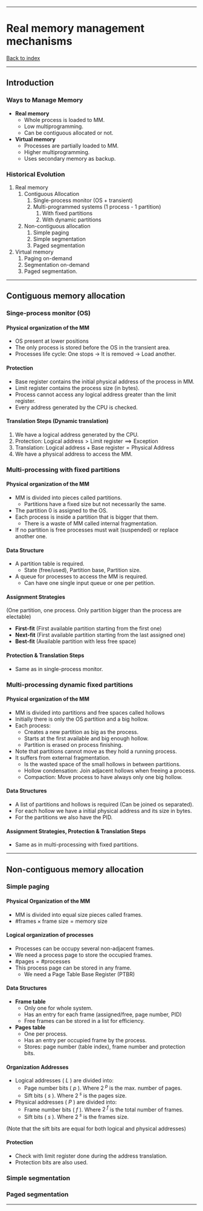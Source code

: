 
---
# Real memory management mechanisms

[Back to index](../index.md)

---
## Introduction
### Ways to Manage Memory
- **Real memory**
	- Whole process is loaded to MM.
	- Low multiprogramming.
	- Can be contiguous allocated or not.
- **Virtual memory**
	- Processes are partially loaded to MM.
	- Higher multiprogramming.
	- Uses secondary memory as backup.
### Historical Evolution
1. Real memory
	1. Contiguous Allocation
		1. Single-process monitor (OS + transient)
		2. Multi-programmed systems (1 process - 1 partition)
			1. With fixed partitions
			2. With dynamic partitions
	2. Non-contiguous allocation
		1. Simple paging
		2. Simple segmentation
		3. Paged segmentation
2. Virtual memory
	1. Paging on-demand
	2. Segmentation on-demand
	3. Paged segmentation.

---
## Contiguous memory allocation
### Singe-process monitor (OS)
#### Physical organization of the MM
- OS present at lower positions
- The only process is stored before the OS in the transient area.
- Processes life cycle: One stops -> It is removed -> Load another.
#### Protection
- Base register contains the initial physical address of the process in MM.
- Limit register contains the process size (in bytes).
- Process cannot access any logical address greater than the limit register.
- Every address generated by the CPU is checked.
#### Translation Steps (Dynamic translation)
1. We have a logical address generated by the CPU.
2. Protection:  $\text{Logical address} > \text{Limit register} \implies \text{Exception}$
3. Translation: $\text{Logical address} + \text{Base register} = \text{Physical Address}$
4. We have a physical address to access the MM.

### Multi-processing with fixed partitions
#### Physical organization of the MM
- MM is divided into pieces called partitions.
	- Partitions have a fixed size but not necessarily the same.
- The partition 0 is assigned to the OS.
- Each process is inside a partition that is bigger that them.
	- There is a waste of MM called internal fragmentation.
- If no partition is free processes must wait (suspended) or replace another one.
#### Data Structure
- A partition table is required.
	- State (free/used), Partition base, Partition size.
- A queue for processes to access the MM is required.
	- Can have one single input queue or one per petition.
#### Assignment Strategies
(One partition, one process. Only partition bigger than the process are electable)
- **First-fit** (First available partition starting from the first one)
- **Next-fit** (First available partition starting from the last assigned one)
- **Best-fit** (Available partition with less free space)

#### Protection & Translation Steps
- Same as in single-process monitor.

### Multi-processing dynamic fixed partitions
#### Physical organization of the MM
- MM is divided into partitions and free spaces called hollows
- Initially there is only the OS partition and a big hollow.
- Each process:
	- Creates a new partition as big as the process.
	- Starts at the first available and big enough hollow.
	- Partition is erased on process finishing.
- Note that partitions cannot move as they hold a running process.
- It suffers from external fragmentation.
	- Is the wasted space of the small hollows in between partitions.
	- Hollow condensation: Join adjacent hollows when freeing a process.
	- Compaction: Move process to have always only one big hollow.
#### Data Structures
- A list of partitions and hollows is required (Can be joined os separated).
- For each hollow we have a initial physical address and its size in bytes.
- For the partitions we also have the PID.
#### Assignment Strategies, Protection & Translation Steps
- Same as in multi-processing with fixed partitions.

---
## Non-contiguous memory allocation
### Simple paging
#### Physical Organization of the MM
- MM is divided into equal size pieces called frames.
- $\text{\# frames} \times \text{frame size} = \text{memory size}$
#### Logical organization of processes
- Processes can be occupy several non-adjacent frames.
- We need a process page to store the occupied frames.
- $\text{\# pages} = \text{\# processes}$
- This process page can be stored in any frame.
	- We need a Page Table Base Register (PTBR)
#### Data Structures
- **Frame table**
	- Only one for whole system.
	- Has an entry for each frame (assigned/free, page number, PID)
	- Free frames can be stored in a list for efficiency.
- **Pages table**
	- One per process.
	- Has an entry per occupied frame by the process.
	- Stores: page number (table index),  frame number and protection bits.
#### Organization Addresses
- Logical addresses ( $L$ ) are divided into:
	- Page number bits ( $p$ ).  Where $2^{\:p}$ is the max. number of pages.
	- Sift bits ( $s$ ). Where $2^{\:s}$ is the pages size.
- Physical addresses ( $P$ ) are divided into:
	- Frame number bits ( $f$ ).  Where $2^{\:f}$ is the total number of frames.
	- Sift bits ( $s$ ). Where $2^{\:s}$ is the frames size.

(Note that the sift bits are equal for both logical and physical addresses)
#### Protection
- Check with limit register done during the address translation.
- Protection bits are also used.

### Simple segmentation

### Paged segmentation


---